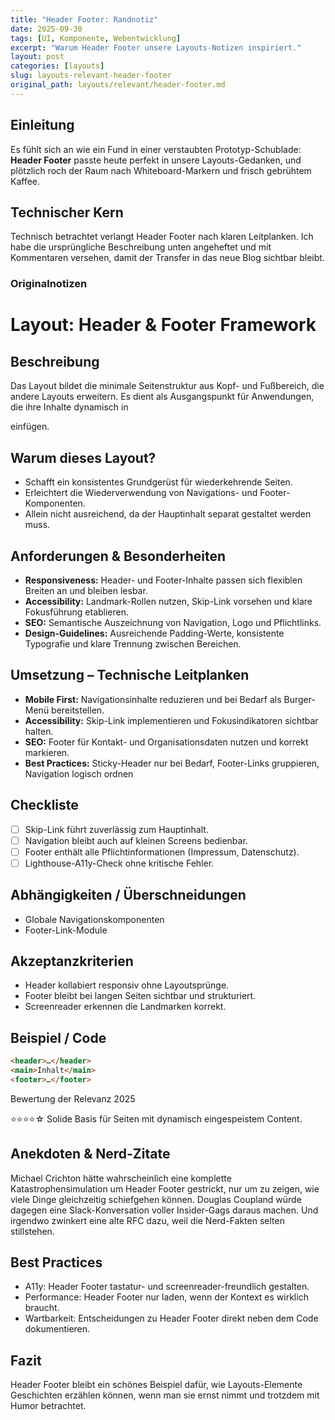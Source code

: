```yaml
---
title: "Header Footer: Randnotiz"
date: 2025-09-30
tags: [UI, Komponente, Webentwicklung]
excerpt: "Warum Header Footer unsere Layouts-Notizen inspiriert."
layout: post
categories: [layouts]
slug: layouts-relevant-header-footer
original_path: layouts/relevant/header-footer.md
---
```


## Einleitung
Es fühlt sich an wie ein Fund in einer verstaubten Prototyp-Schublade: **Header Footer** passte heute perfekt in unsere Layouts-Gedanken, und plötzlich roch der Raum nach Whiteboard-Markern und frisch gebrühtem Kaffee.

## Technischer Kern
Technisch betrachtet verlangt Header Footer nach klaren Leitplanken. Ich habe die ursprüngliche Beschreibung unten angeheftet und mit Kommentaren versehen, damit der Transfer in das neue Blog sichtbar bleibt.

### Originalnotizen
# Layout: Header & Footer Framework

## Beschreibung
Das Layout bildet die minimale Seitenstruktur aus Kopf- und Fußbereich, die andere Layouts erweitern. Es dient als Ausgangspunkt für Anwendungen, die ihre Inhalte dynamisch in <main> einfügen.

## Warum dieses Layout?
- Schafft ein konsistentes Grundgerüst für wiederkehrende Seiten.
- Erleichtert die Wiederverwendung von Navigations- und Footer-Komponenten.
- Allein nicht ausreichend, da der Hauptinhalt separat gestaltet werden muss.

## Anforderungen & Besonderheiten
- **Responsiveness:** Header- und Footer-Inhalte passen sich flexiblen Breiten an und bleiben lesbar.
- **Accessibility:** Landmark-Rollen nutzen, Skip-Link vorsehen und klare Fokusführung etablieren.
- **SEO:** Semantische Auszeichnung von Navigation, Logo und Pflichtlinks.
- **Design-Guidelines:** Ausreichende Padding-Werte, konsistente Typografie und klare Trennung zwischen Bereichen.

## Umsetzung – Technische Leitplanken
- **Mobile First:** Navigationsinhalte reduzieren und bei Bedarf als Burger-Menü bereitstellen.
- **Accessibility:** Skip-Link implementieren und Fokusindikatoren sichtbar halten.
- **SEO:** Footer für Kontakt- und Organisationsdaten nutzen und korrekt markieren.
- **Best Practices:** Sticky-Header nur bei Bedarf, Footer-Links gruppieren, Navigation logisch ordnen

## Checkliste
- [ ] Skip-Link führt zuverlässig zum Hauptinhalt.
- [ ] Navigation bleibt auch auf kleinen Screens bedienbar.
- [ ] Footer enthält alle Pflichtinformationen (Impressum, Datenschutz).
- [ ] Lighthouse-A11y-Check ohne kritische Fehler.

## Abhängigkeiten / Überschneidungen
- Globale Navigationskomponenten
- Footer-Link-Module

## Akzeptanzkriterien
- Header kollabiert responsiv ohne Layoutsprünge.
- Footer bleibt bei langen Seiten sichtbar und strukturiert.
- Screenreader erkennen die Landmarken korrekt.

## Beispiel / Code
```html
<header>…</header>
<main>Inhalt</main>
<footer>…</footer>
```

Bewertung der Relevanz 2025

⭐⭐⭐⭐☆ Solide Basis für Seiten mit dynamisch eingespeistem Content.

## Anekdoten & Nerd-Zitate
Michael Crichton hätte wahrscheinlich eine komplette Katastrophensimulation um Header Footer gestrickt, nur um zu zeigen, wie viele Dinge gleichzeitig schiefgehen können. Douglas Coupland würde dagegen eine Slack-Konversation voller Insider-Gags daraus machen. Und irgendwo zwinkert eine alte RFC dazu, weil die Nerd-Fakten selten stillstehen.

## Best Practices
- A11y: Header Footer tastatur- und screenreader-freundlich gestalten.
- Performance: Header Footer nur laden, wenn der Kontext es wirklich braucht.
- Wartbarkeit: Entscheidungen zu Header Footer direkt neben dem Code dokumentieren.

## Fazit
Header Footer bleibt ein schönes Beispiel dafür, wie Layouts-Elemente Geschichten erzählen können, wenn man sie ernst nimmt und trotzdem mit Humor betrachtet.
